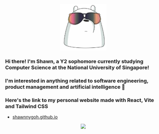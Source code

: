 <div align="center">
  <img src="images/icebearsticker.png" width="150"/>
</div>

### Hi there! I'm Shawn, a Y2 sophomore currently studying Computer Science at the National University of Singapore! 

### I'm interested in anything related to software engineering, product management and artificial intelligence 🤖

<!-- ### Here are a few projects I've worked on in the past:
- [A simple music player with HTML, CSS and JavaScript](https://shawnnygoh.github.io/Music-Player/)
- [A simple "animated" text gif of one of my favourite memes from The Office](https://shawnnygoh.github.io/Come-To-Life/)
- [A simple personal website made with HTML and CSS](https://shawnnygoh.github.io/)

### Here are the projects I'm currently working on:
- An [API Gateway](https://github.com/shawnnygoh/cloudwego-api-gateway) made with the Hertz and Kitex frameworks under CloudWeGo developed by ByteDance -->

### Here's the link to my personal website made with React, Vite and Tailwind CSS
- [shawnnygoh.github.io](https://shawnnygoh.github.io/)

<div align ="center">
    <a href="https://github.com/anuraghazra/github-readme-stats">
        <img src="https://github-readme-stats.vercel.app/api/top-langs/?username=shawnnygoh&hide=html,css&layout=compact&theme=dracula" height="125">
    </a>
    <!-- <a href="https://github.com/anuraghazra/github-readme-stats">
      <img src="https://github-readme-stats.vercel.app/api?username=shawnnygoh&show_icons=true&theme=solarized-light" height="125">
    </a> -->
</div>